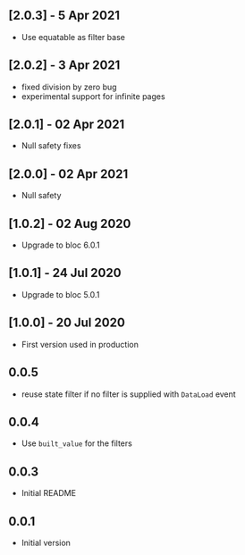 ## [2.0.3] - 5 Apr 2021
* Use equatable as filter base

## [2.0.2] - 3 Apr 2021
* fixed division by zero bug
* experimental support for infinite pages


## [2.0.1] - 02 Apr 2021
* Null safety fixes

## [2.0.0] - 02 Apr 2021
* Null safety

## [1.0.2] - 02 Aug 2020
* Upgrade to bloc 6.0.1

## [1.0.1] - 24 Jul 2020
* Upgrade to bloc 5.0.1

## [1.0.0] - 20 Jul 2020
* First version used in production

## 0.0.5
- reuse state filter if no filter is supplied with `DataLoad` event

## 0.0.4
- Use `built_value` for the filters

## 0.0.3
- Initial README

## 0.0.1
- Initial version
